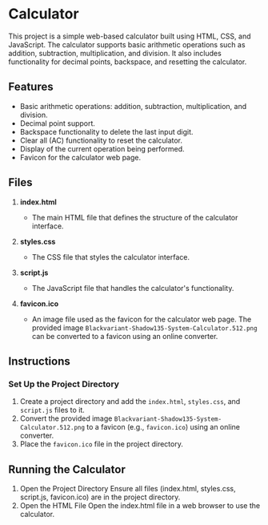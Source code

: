# Calculator
This project is a simple web-based calculator built using HTML, CSS, and JavaScript. The calculator supports basic arithmetic operations such as addition, subtraction, multiplication, and division. It also includes functionality for decimal points, backspace, and resetting the calculator.

## Features

- Basic arithmetic operations: addition, subtraction, multiplication, and division.
- Decimal point support.
- Backspace functionality to delete the last input digit.
- Clear all (AC) functionality to reset the calculator.
- Display of the current operation being performed.
- Favicon for the calculator web page.

## Files

1. **index.html**
   - The main HTML file that defines the structure of the calculator interface.

2. **styles.css**
   - The CSS file that styles the calculator interface.

3. **script.js**
   - The JavaScript file that handles the calculator's functionality.

4. **favicon.ico**
   - An image file used as the favicon for the calculator web page. The provided image `Blackvariant-Shadow135-System-Calculator.512.png` can be converted to a favicon using an online converter.

## Instructions

### Set Up the Project Directory

1. Create a project directory and add the `index.html`, `styles.css`, and `script.js` files to it.
2. Convert the provided image `Blackvariant-Shadow135-System-Calculator.512.png` to a favicon (e.g., `favicon.ico`) using an online converter.
3. Place the `favicon.ico` file in the project directory.

## Running the Calculator

1. Open the Project Directory
Ensure all files (index.html, styles.css, script.js, favicon.ico) are in the project directory.
2. Open the HTML File
Open the index.html file in a web browser to use the calculator.
